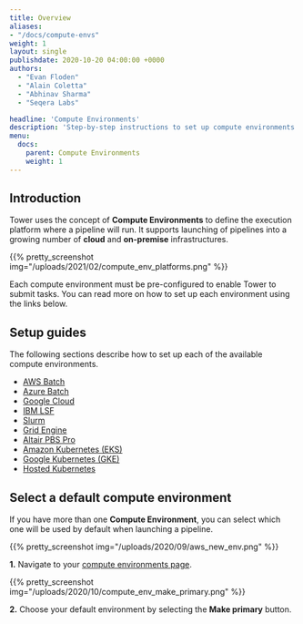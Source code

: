 ```yaml
---
title: Overview
aliases:
- "/docs/compute-envs"
weight: 1
layout: single
publishdate: 2020-10-20 04:00:00 +0000
authors:
  - "Evan Floden"
  - "Alain Coletta"
  - "Abhinav Sharma"
  - "Seqera Labs"

headline: 'Compute Environments'
description: 'Step-by-step instructions to set up compute environments in Nextflow Tower.'
menu:
  docs:
    parent: Compute Environments
    weight: 1
---
```


## Introduction

Tower uses the concept of **Compute Environments** to define the execution platform where a pipeline will run. It supports launching of pipelines into a growing number of **cloud** and **on-premise** infrastructures.

{{% pretty_screenshot img="/uploads/2021/02/compute_env_platforms.png" %}}

Each compute environment must be pre-configured to enable Tower to submit tasks. You can read more on how to set up each environment using the links below.

## Setup guides

The following sections describe how to set up each of the available compute environments.

* [AWS Batch](/docs/compute-envs/aws-batch/)
* [Azure Batch](/docs/compute-envs/azure-batch/)
* [Google Cloud](/docs/compute-envs/google-cloud/)
* [IBM LSF](/docs/compute-envs/lsf/)
* [Slurm](/docs/compute-envs/slurm/)
* [Grid Engine](/docs/compute-envs/grid-engine/)
* [Altair PBS Pro](/docs/compute-envs/altair-pbs-pro/)
* [Amazon Kubernetes (EKS)](/docs/compute-envs/eks/)
* [Google Kubernetes (GKE)](/docs/compute-envs/gke/)
* [Hosted Kubernetes](/docs/compute-envs/k8s/)

## Select a default compute environment

If you have more than one **Compute Environment**, you can select which one will be used by default when launching a pipeline.

{{% pretty_screenshot img="/uploads/2020/09/aws_new_env.png" %}}

**1.** Navigate to your [compute environments page](https://tower.nf/compute-envs).

{{% pretty_screenshot img="/uploads/2020/10/compute_env_make_primary.png" %}}

**2.** Choose your default environment by selecting the **Make primary** button.   
